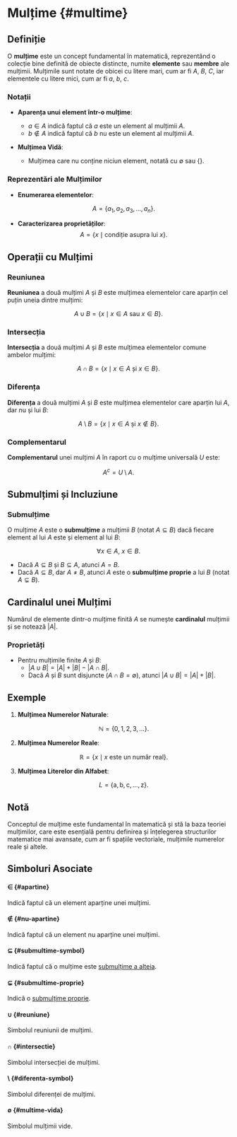 # Mulțime {#multime}

## Definiție

O **mulțime** este un concept fundamental în matematică, reprezentând o colecție bine definită de obiecte distincte, numite **elemente** sau **membre** ale mulțimii. Mulțimile sunt notate de obicei cu litere mari, cum ar fi $A$, $B$, $C$, iar elementele cu litere mici, cum ar fi $a$, $b$, $c$.

### Notații

- **Aparența unui element într-o mulțime**:

  - $a \in A$ indică faptul că $a$ este un element al mulțimii $A$.
  - $b \notin A$ indică faptul că $b$ nu este un element al mulțimii $A$.

- **Mulțimea Vidă**:
  - Mulțimea care nu conține niciun element, notată cu $\emptyset$ sau $\{\}$.

### Reprezentări ale Mulțimilor

- **Enumerarea elementelor**:

  $$
  A = \{ a_1, a_2, a_3, \ldots, a_n \}.
  $$

- **Caracterizarea proprietăților**:
  $$
  A = \{ x \mid \text{condiție asupra lui } x \}.
  $$

## Operații cu Mulțimi

### Reuniunea

**Reuniunea** a două mulțimi $A$ și $B$ este mulțimea elementelor care aparțin cel puțin uneia dintre mulțimi:

$$
A \cup B = \{ x \mid x \in A \ \text{sau} \ x \in B \}.
$$

### Intersecția

**Intersecția** a două mulțimi $A$ și $B$ este mulțimea elementelor comune ambelor mulțimi:

$$
A \cap B = \{ x \mid x \in A \ \text{și} \ x \in B \}.
$$

### Diferența

**Diferența** a două mulțimi $A$ și $B$ este mulțimea elementelor care aparțin lui $A$, dar nu și lui $B$:

$$
A \setminus B = \{ x \mid x \in A \ \text{și} \ x \notin B \}.
$$

### Complementarul

**Complementarul** unei mulțimi $A$ în raport cu o mulțime universală $U$ este:

$$
A^c = U \setminus A.
$$

## Submulțimi și Incluziune

### Submulțime

O mulțime $A$ este o **submulțime** a mulțimii $B$ (notat $A \subseteq B$) dacă fiecare element al lui $A$ este și element al lui $B$:

$$
\forall x \in A, \ x \in B.
$$

- Dacă $A \subseteq B$ și $B \subseteq A$, atunci $A = B$.
- Dacă $A \subseteq B$, dar $A \ne B$, atunci $A$ este o **submulțime proprie** a lui $B$ (notat $A \subsetneq B$).

## Cardinalul unei Mulțimi

Numărul de elemente dintr-o mulțime finită $A$ se numește **cardinalul** mulțimii și se notează $|A|$.

### Proprietăți

- Pentru mulțimile finite $A$ și $B$:
  - $|A \cup B| = |A| + |B| - |A \cap B|$.
  - Dacă $A$ și $B$ sunt disjuncte ($A \cap B = \emptyset$), atunci $|A \cup B| = |A| + |B|$.

## Exemple

1. **Mulțimea Numerelor Naturale**:

   $$
   \mathbb{N} = \{ 0, 1, 2, 3, \ldots \}.
   $$

2. **Mulțimea Numerelor Reale**:

   $$
   \mathbb{R} = \{ x \mid x \text{ este un număr real} \}.
   $$

3. **Mulțimea Literelor din Alfabet**:

   $$
   L = \{ \text{a}, \text{b}, \text{c}, \ldots, \text{z} \}.
   $$

## Notă

Conceptul de mulțime este fundamental în matematică și stă la baza teoriei mulțimilor, care este esențială pentru definirea și înțelegerea structurilor matematice mai avansate, cum ar fi spațiile vectoriale, mulțimile numerelor reale și altele.

## Simboluri Asociate

#### **$\in$** {#apartine}

Indică faptul că un element aparține unei mulțimi.

#### **$\notin$** {#nu-apartine}

Indică faptul că un element nu aparține unei mulțimi.

#### **$\subseteq$** {#submultime-symbol}

Indică faptul că o mulțime este [submulțime a alteia](/teorie/multime#submultime).

#### **$\subsetneq$** {#submultime-proprie}

Indică o [submulțime proprie](/teorie/multime#submultime).

#### **$\cup$** {#reuniune}

Simbolul reuniunii de mulțimi.

#### **$\cap$** {#intersectie}

Simbolul intersecției de mulțimi.

#### **$\setminus$** {#diferenta-symbol}

Simbolul diferenței de mulțimi.

#### **$\emptyset$** {#multime-vida}

Simbolul mulțimii vide.

